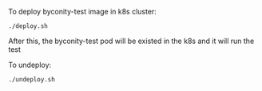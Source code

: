 To deploy byconity-test image in k8s cluster:

```
./deploy.sh
```
After this, the byconity-test pod will be existed in the k8s and it will run the test

To undeploy:

```
./undeploy.sh
```
